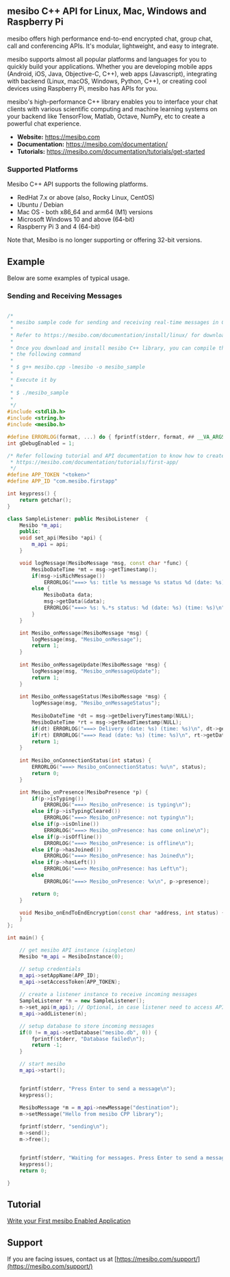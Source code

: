 ## mesibo C++ API for Linux, Mac, Windows and Raspberry Pi

mesibo offers high performance end-to-end encrypted chat, group chat, call and conferencing APIs. It's modular, lightweight, and easy to integrate.

mesibo supports almost all popular platforms and languages for you to quickly build your applications. Whether you are developing mobile apps (Android, iOS, Java, Objective-C, C++), web apps (Javascript), integrating with backend (Linux, macOS, Windows, Python, C++), or creating cool devices using Raspberry Pi, mesibo has APIs for you.

mesibo's high-performance C++ library enables you to interface your chat clients with various scientific computing and machine learning systems on your backend like TensorFlow, Matlab, Octave, NumPy, etc to create a powerful chat experience.

- **Website:** https://mesibo.com
- **Documentation:** https://mesibo.com/documentation/
- **Tutorials:** https://mesibo.com/documentation/tutorials/get-started

### Supported Platforms
Mesibo C++ API supports the following platforms.

- RedHat 7.x or above (also, Rocky Linux, CentOS)
- Ubuntu / Debian
- Mac OS - both x86_64 and arm64 (M1) versions
- Microsoft Windows 10 and above (64-bit)
- Raspberry Pi 3 and 4 (64-bit)

Note that, Mesibo is no longer supporting or offering 32-bit versions.

## Example
Below are some examples of typical usage. 

### Sending and Receiving Messages
```cpp

/* 
 * mesibo sample code for sending and receiving real-time messages in C++
 * 
 * Refer to https://mesibo.com/documentation/install/linux/ for downloading mesibo C++ library
 *
 * Once you download and install mesibo C++ library, you can compile this sample code by issuing 
 * the following command
 *
 * $ g++ mesibo.cpp -lmesibo -o mesibo_sample
 *
 * Execute it by
 *
 * $ ./mesibo_sample
 *
 */
#include <stdlib.h>
#include <string.h>
#include <mesibo.h>

#define ERRORLOG(format, ...) do { fprintf(stderr, format, ## __VA_ARGS__); } while(0)
int gDebugEnabled = 1;

/* Refer following tutorial and API documentation to know how to create a user token
 * https://mesibo.com/documentation/tutorials/first-app/ 
 */
#define APP_TOKEN "<token>"
#define APP_ID "com.mesibo.firstapp"

int keypress() {
	return getchar();      
}

class SampleListener: public MesiboListener  {
	Mesibo *m_api;
	public:
	void set_api(Mesibo *api) {
		m_api = api;
	}

	void logMessage(MesiboMessage *msg, const char *func) {
		MesiboDateTime *mt = msg->getTimestamp();
		if(msg->isRichMessage())
			ERRORLOG("===> %s: title %s message %s status %d (date: %s) (time: %s)\n", func, msg->getTitle(), msg->getMessage(), msg->getStatus(), mt->getDate(1), mt->getTime(1));
		else {
			MesiboData data;
			msg->getData(&data);
			ERRORLOG("===> %s: %.*s status: %d (date: %s) (time: %s)\n", func, data.len, data.data, msg->getStatus(), mt->getDate(1), mt->getTime(1));
		}
	}

	int Mesibo_onMessage(MesiboMessage *msg) {
		logMessage(msg, "Mesibo_onMessage");
		return 1;
	}
	
	int Mesibo_onMessageUpdate(MesiboMessage *msg) {
		logMessage(msg, "Mesibo_onMessageUpdate");
		return 1;
	}
	
	int Mesibo_onMessageStatus(MesiboMessage *msg) {
		logMessage(msg, "Mesibo_onMessageStatus");
		
		MesiboDateTime *dt = msg->getDeliveryTimestamp(NULL);
		MesiboDateTime *rt = msg->getReadTimestamp(NULL);
		if(dt) ERRORLOG("===> Delivery (date: %s) (time: %s)\n", dt->getDate(1), dt->getTime(1));
		if(rt) ERRORLOG("===> Read (date: %s) (time: %s)\n", rt->getDate(1), rt->getTime(1));
		return 1;
	}
	
	int Mesibo_onConnectionStatus(int status) {
		ERRORLOG("===> Mesibo_onConnectionStatus: %u\n", status);
		return 0;
	}

	int Mesibo_onPresence(MesiboPresence *p) {
		if(p->isTyping())
			ERRORLOG("===> Mesibo_onPresence: is typing\n");
		else if(p->isTypingCleared())
			ERRORLOG("===> Mesibo_onPresence: not typing\n");
		else if(p->isOnline())
			ERRORLOG("===> Mesibo_onPresence: has come online\n");
		else if(p->isOffline())
			ERRORLOG("===> Mesibo_onPresence: is offline\n");
		else if(p->hasJoined())
			ERRORLOG("===> Mesibo_onPresence: has Joined\n");
		else if(p->hasLeft())
			ERRORLOG("===> Mesibo_onPresence: has Left\n");
		else
			ERRORLOG("===> Mesibo_onPresence: %x\n", p->presence);

		return 0;
	}

	void Mesibo_onEndToEndEncryption(const char *address, int status) {
	}
};

int main() {

	// get mesibo API instance (singleton)
	Mesibo *m_api = MesiboInstance(0);

	// setup credentials
	m_api->setAppName(APP_ID);
	m_api->setAccessToken(APP_TOKEN);
	
	// create a listener instance to receive incoming messages
	SampleListener *n = new SampleListener();
	n->set_api(m_api); // Optional, in case listener need to access APIs
	m_api->addListener(n);

	// setup database to store incoming messages
	if(0 != m_api->setDatabase("mesibo.db", 0)) {
		fprintf(stderr, "Database failed\n");
		return -1;
	}

	// start mesibo
	m_api->start();


	fprintf(stderr, "Press Enter to send a message\n");
	keypress();

	MesiboMessage *m = m_api->newMessage("destination");
	m->setMessage("Hello from mesibo CPP library");
	
	fprintf(stderr, "sending\n");
	m->send();
	m->free();


	fprintf(stderr, "Waiting for messages. Press Enter to send a message\n");
	keypress();
	return 0;

}
```

## Tutorial
[Write your First mesibo Enabled Application](https://mesibo.com/documentation/tutorials/get-started/)

## Support
If you are facing issues, contact us at [https://mesibo.com/support/](https://mesibo.com/support/)
